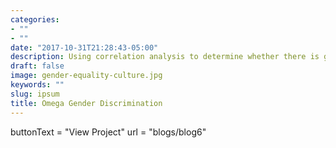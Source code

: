 ```yaml
---
categories:
- ""
- ""
date: "2017-10-31T21:28:43-05:00"
description: Using correlation analysis to determine whether there is gender-based salary discrimination.
draft: false
image: gender-equality-culture.jpg
keywords: ""
slug: ipsum
title: Omega Gender Discrimination
---
```

buttonText = "View Project"
url = "blogs/blog6"